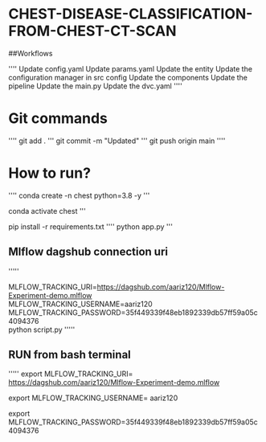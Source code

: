 # CHEST-DISEASE-CLASSIFICATION-FROM-CHEST-CT-SCAN

##Workflows

''''
    Update config.yaml
    Update params.yaml
    Update the entity
    Update the configuration manager in src config
    Update the components
    Update the pipeline
    Update the main.py
    Update the dvc.yaml
''''

# Git commands

''''
git add .
'''
git commit -m "Updated"
'''
git push origin main
''''


# How to run?

''''
conda create -n chest python=3.8 -y
'''

conda activate chest
'''

pip install -r requirements.txt
''''
python app.py
'''

## Mlflow dagshub connection uri
'''''

 MLFLOW_TRACKING_URI=https://dagshub.com/aariz120/Mlflow-Experiment-demo.mlflow \
 MLFLOW_TRACKING_USERNAME=aariz120 \
 MLFLOW_TRACKING_PASSWORD=35f449339f48eb1892339db57ff59a05c4094376 \
 python script.py
'''''


## RUN from bash terminal

'''''
export MLFLOW_TRACKING_URI= https://dagshub.com/aariz120/Mlflow-Experiment-demo.mlflow 

export MLFLOW_TRACKING_USERNAME= aariz120

export MLFLOW_TRACKING_PASSWORD=35f449339f48eb1892339db57ff59a05c4094376
